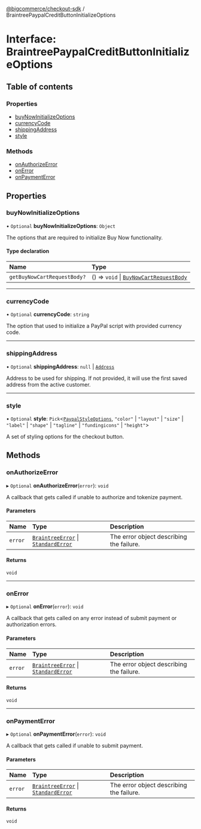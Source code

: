 [@bigcommerce/checkout-sdk](../README.md) / BraintreePaypalCreditButtonInitializeOptions

# Interface: BraintreePaypalCreditButtonInitializeOptions

## Table of contents

### Properties

- [buyNowInitializeOptions](BraintreePaypalCreditButtonInitializeOptions.md#buynowinitializeoptions)
- [currencyCode](BraintreePaypalCreditButtonInitializeOptions.md#currencycode)
- [shippingAddress](BraintreePaypalCreditButtonInitializeOptions.md#shippingaddress)
- [style](BraintreePaypalCreditButtonInitializeOptions.md#style)

### Methods

- [onAuthorizeError](BraintreePaypalCreditButtonInitializeOptions.md#onauthorizeerror)
- [onError](BraintreePaypalCreditButtonInitializeOptions.md#onerror)
- [onPaymentError](BraintreePaypalCreditButtonInitializeOptions.md#onpaymenterror)

## Properties

### buyNowInitializeOptions

• `Optional` **buyNowInitializeOptions**: `Object`

The options that are required to initialize Buy Now functionality.

#### Type declaration

| Name | Type |
| :------ | :------ |
| `getBuyNowCartRequestBody?` | () => `void` \| [`BuyNowCartRequestBody`](BuyNowCartRequestBody.md) |

___

### currencyCode

• `Optional` **currencyCode**: `string`

The option that used to initialize a PayPal script with provided currency code.

___

### shippingAddress

• `Optional` **shippingAddress**: ``null`` \| [`Address`](Address.md)

Address to be used for shipping.
If not provided, it will use the first saved address from the active customer.

___

### style

• `Optional` **style**: `Pick`<[`PaypalStyleOptions`](PaypalStyleOptions.md), ``"color"`` \| ``"layout"`` \| ``"size"`` \| ``"label"`` \| ``"shape"`` \| ``"tagline"`` \| ``"fundingicons"`` \| ``"height"``\>

A set of styling options for the checkout button.

## Methods

### onAuthorizeError

▸ `Optional` **onAuthorizeError**(`error`): `void`

A callback that gets called if unable to authorize and tokenize payment.

#### Parameters

| Name | Type | Description |
| :------ | :------ | :------ |
| `error` | [`BraintreeError`](BraintreeError.md) \| [`StandardError`](../classes/StandardError.md) | The error object describing the failure. |

#### Returns

`void`

___

### onError

▸ `Optional` **onError**(`error`): `void`

A callback that gets called on any error instead of submit payment or authorization errors.

#### Parameters

| Name | Type | Description |
| :------ | :------ | :------ |
| `error` | [`BraintreeError`](BraintreeError.md) \| [`StandardError`](../classes/StandardError.md) | The error object describing the failure. |

#### Returns

`void`

___

### onPaymentError

▸ `Optional` **onPaymentError**(`error`): `void`

A callback that gets called if unable to submit payment.

#### Parameters

| Name | Type | Description |
| :------ | :------ | :------ |
| `error` | [`BraintreeError`](BraintreeError.md) \| [`StandardError`](../classes/StandardError.md) | The error object describing the failure. |

#### Returns

`void`
